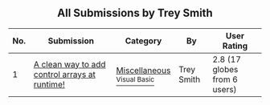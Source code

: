 ﻿<div align="center">

## All Submissions by Trey Smith

</div>

No.  | Submission | Category | By   | User Rating
---- | ---------- | -------- | ---- | -----------
1 | [A clean way to add control arrays at runtime\!<br />](https://github.com/Planet-Source-Code/trey-smith-a-clean-way-to-add-control-arrays-at-runtime__1-6852) | [Miscellaneous<br /><sup>Visual Basic</sup>](../ByCategory/miscellaneous__1-1.md) | Trey Smith | 2.8 (17 globes from 6 users)
